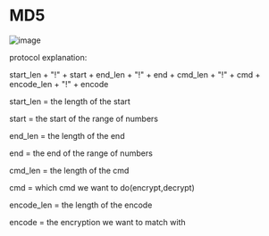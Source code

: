 # MD5

![image](https://github.com/user-attachments/assets/a6ada340-d38b-4232-b9f9-cf8e2faad0cf)


protocol explanation:

start_len + "!" + start + end_len + "!" + end + cmd_len + "!" + cmd + encode_len + "!" + encode

start_len = the length of the start

start = the start of the range of numbers

end_len = the length of the end

end = the end of the range of numbers

cmd_len = the length of the cmd

cmd = which cmd we want to do(encrypt,decrypt)

encode_len = the length of the encode

encode = the encryption we want to match with
